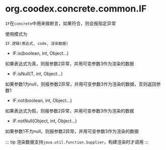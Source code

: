 # org.coodex.concrete.common.IF

`IF`在`concrete`中用来做断言，如果符合，则会报指定异常

使用模式为

```txt
IF.逻辑(表达式, code, 渲染数据)
```

- IF.is(boolean, int, Object...)

如果表达式为真，则报参数2异常，并用可变参数3作为渲染的数据

- IF.isNull(T, int, Object...)

如果参数1为null，则报参数2异常，并用可变参数3作为渲染的数据，否则返回参数1

- IF.not(boolean, int, Object...)

如果表达式为假，则报参数2异常，并用可变参数3作为渲染的数据

- IF.notNull(Object, int, Object...)

如果参数1不为null，则报参数2异常，并用可变参数3作为渲染的数据

::: tip
渲染数据支持`java.util.function.Supplier`，构建渲染时才调用
:::
